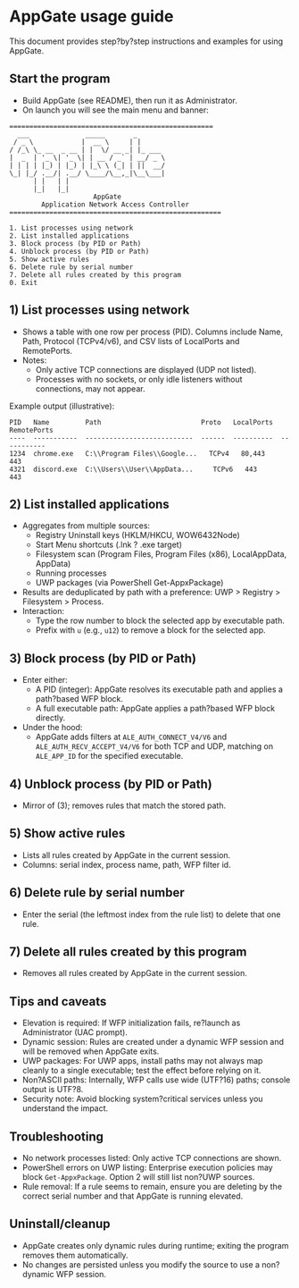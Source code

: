 # AppGate usage guide

This document provides step?by?step instructions and examples for using AppGate.

## Start the program
- Build AppGate (see README), then run it as Administrator.
- On launch you will see the main menu and banner:
```
===================================================
  ___              _____       _       
 / _ \            |  __ \     | |      
/ /_\ \_ __  _ __ | |  \/ __ _| |_ ___ 
|  _  | '_ \| '_ \| | __ / _` | __/ _ \
| | | | |_) | |_) | |_\ \ (_| | ||  __/
\_| |_/ .__/| .__/ \____/\__,_|\__\___|
      | |   | |                        
      |_|   |_|                        
                     AppGate
        Application Network Access Controller
=====================================================
```

```
1. List processes using network
2. List installed applications
3. Block process (by PID or Path)
4. Unblock process (by PID or Path)
5. Show active rules
6. Delete rule by serial number
7. Delete all rules created by this program
0. Exit
```

## 1) List processes using network
- Shows a table with one row per process (PID). Columns include Name, Path, Protocol (TCPv4/v6), and CSV lists of LocalPorts and RemotePorts.
- Notes:
  - Only active TCP connections are displayed (UDP not listed).
  - Processes with no sockets, or only idle listeners without connections, may not appear.

Example output (illustrative):
```
PID   Name         Path                         Proto   LocalPorts  RemotePorts
----  -----------  ---------------------------  ------  ----------  -----------
1234  chrome.exe   C:\\Program Files\\Google...   TCPv4   80,443     443
4321  discord.exe  C:\\Users\\User\\AppData...     TCPv6   443        443
```

## 2) List installed applications
- Aggregates from multiple sources:
  - Registry Uninstall keys (HKLM/HKCU, WOW6432Node)
  - Start Menu shortcuts (.lnk ? .exe target)
  - Filesystem scan (Program Files, Program Files (x86), LocalAppData, AppData)
  - Running processes
  - UWP packages (via PowerShell Get-AppxPackage)
- Results are deduplicated by path with a preference: UWP > Registry > Filesystem > Process.
- Interaction:
  - Type the row number to block the selected app by executable path.
  - Prefix with `u` (e.g., `u12`) to remove a block for the selected app.

## 3) Block process (by PID or Path)
- Enter either:
  - A PID (integer): AppGate resolves its executable path and applies a path?based WFP block.
  - A full executable path: AppGate applies a path?based WFP block directly.
- Under the hood:
  - AppGate adds filters at `ALE_AUTH_CONNECT_V4/V6` and `ALE_AUTH_RECV_ACCEPT_V4/V6` for both TCP and UDP, matching on `ALE_APP_ID` for the specified executable.

## 4) Unblock process (by PID or Path)
- Mirror of (3); removes rules that match the stored path.

## 5) Show active rules
- Lists all rules created by AppGate in the current session.
- Columns: serial index, process name, path, WFP filter id.

## 6) Delete rule by serial number
- Enter the serial (the leftmost index from the rule list) to delete that one rule.

## 7) Delete all rules created by this program
- Removes all rules created by AppGate in the current session.

## Tips and caveats
- Elevation is required: If WFP initialization fails, re?launch as Administrator (UAC prompt).
- Dynamic session: Rules are created under a dynamic WFP session and will be removed when AppGate exits.
- UWP packages: For UWP apps, install paths may not always map cleanly to a single executable; test the effect before relying on it.
- Non?ASCII paths: Internally, WFP calls use wide (UTF?16) paths; console output is UTF?8.
- Security note: Avoid blocking system?critical services unless you understand the impact.

## Troubleshooting
- No network processes listed: Only active TCP connections are shown.
- PowerShell errors on UWP listing: Enterprise execution policies may block `Get-AppxPackage`. Option 2 will still list non?UWP sources.
- Rule removal: If a rule seems to remain, ensure you are deleting by the correct serial number and that AppGate is running elevated.

## Uninstall/cleanup
- AppGate creates only dynamic rules during runtime; exiting the program removes them automatically.
- No changes are persisted unless you modify the source to use a non?dynamic WFP session.

